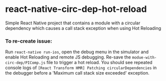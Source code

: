 # react-native-circ-dep-hot-reload
Simple React Native project that contains a module with a circular dependency which causes a call stack exception when using Hot Reloading

### To re-create issue:
Run `react-native run-ios`, open the debug menu in the simulator and enable Hot Reloading and remote JS debugging. Re-save the `modue-with-circ-dep/PIComp.js` file to trigger a hot reload. You should see repeated console logs of `[React Transform HMR] Patching circularDependencies` in the debugger before a 'Maximum call stack size exceeded' exception.
